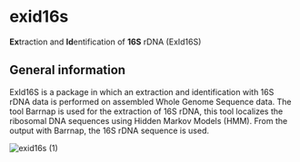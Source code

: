 # exid16s

**Ex**traction and **Id**entification of **16S** rDNA (ExId16S) 

## General information 

ExId16S is a package in which an extraction and identification with 16S rDNA data is performed on assembled Whole Genome Sequence data. The tool Barrnap is used for the extraction of 16S rDNA, this tool localizes the ribosomal DNA sequences using Hidden Markov Models (HMM).
From the output with Barrnap, the 16S rDNA sequence is used. 

![exid16s (1)](https://user-images.githubusercontent.com/64156013/163177370-bdbd06fa-fa33-435f-8234-b3192b60cd41.jpg)


